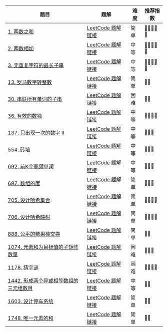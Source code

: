 | 题目                                                                                                         | 题解                                                                                                                                                                      | 难度 | 推荐指数   |
| ------------------------------------------------------------------------------------------------------------ | ------------------------------------------------------------------------------------------------------------------------------------------------------------------------- | ---- | ---------- |
| [1. 两数之和](https://leetcode-cn.com/problems/two-sum/)                                                     | [LeetCode 题解链接](https://leetcode-cn.com/problems/two-sum/solution/po-su-jie-fa-ha-xi-biao-jie-fa-by-ac_oie-yf7o/)                        | 简单 | 🤩🤩🤩🤩🤩 |
| [2. 两数相加](https://leetcode-cn.com/problems/add-two-numbers/)                                             | [LeetCode 题解链接](https://leetcode-cn.com/problems/add-two-numbers/solution/po-su-jie-fa-shao-bing-ji-qiao-by-ac_oie-etln/)                             | 中等 | 🤩🤩🤩🤩🤩 |
| [3. 无重复字符的最长子串 ](https://leetcode-cn.com/problems/longest-substring-without-repeating-characters/) | [LeetCode 题解链接](https://leetcode-cn.com/problems/longest-substring-without-repeating-characters/solution/shua-chuan-lc-shuang-zhi-zhen-ha-xi-biao-q08m/) | 中等 | 🤩🤩🤩🤩🤩 |
| [13. 罗马数字转整数](https://leetcode-cn.com/problems/roman-to-integer/) | [LeetCode 题解链接](https://leetcode-cn.com/problems/roman-to-integer/solution/shua-chuan-lc-ha-xi-biao-by-ac_oier-mooy/) | 简单 | 🤩🤩 |
| [30. 串联所有单词的子串](https://leetcode-cn.com/problems/substring-with-concatenation-of-all-words/) | [LeetCode 题解链接](https://leetcode-cn.com/problems/substring-with-concatenation-of-all-words/solution/shua-chuan-lc-po-su-ha-xi-biao-jie-fa-hu-ml3x/) | 困难 | 🤩🤩 |
| [36. 有效的数独](https://leetcode-cn.com/problems/valid-sudoku/) | [LeetCode 题解链接](https://leetcode-cn.com/problems/valid-sudoku/solution/ha-xi-biao-jie-fa-shu-zu-jie-fa-by-ac_oi-feac/) | 中等 | 🤩🤩🤩🤩 |
| [137. 只出现一次的数字 II](https://leetcode-cn.com/problems/single-number-ii/) | [LeetCode 题解链接](https://leetcode-cn.com/problems/single-number-ii/solution/gong-shui-san-xie-yi-ti-san-jie-ha-xi-bi-fku8/) | 中等 | 🤩🤩🤩 |
| [554. 砖墙](https://leetcode-cn.com/problems/brick-wall/) | [LeetCode 题解链接](https://leetcode-cn.com/problems/brick-wall/solution/gong-shui-san-xie-zheng-nan-ze-fan-shi-y-gsri/) | 中等 | 🤩🤩🤩 |
| [692. 前K个高频单词](https://leetcode-cn.com/problems/top-k-frequent-words/) | [LeetCode 题解链接](https://leetcode-cn.com/problems/top-k-frequent-words/solution/gong-shui-san-xie-xiang-jie-shi-yong-ha-8dxt2/) | 中等 | 🤩🤩🤩 |
| [697. 数组的度](https://leetcode-cn.com/problems/degree-of-an-array/) | [LeetCode 题解链接](https://leetcode-cn.com/problems/degree-of-an-array/solution/shu-zu-ji-shu-ha-xi-biao-ji-shu-jie-fa-y-a0mg/) | 简单 | 🤩🤩🤩 |
| [705. 设计哈希集合](https://leetcode-cn.com/problems/design-hashset/) | [LeetCode 题解链接](https://leetcode-cn.com/problems/design-hashset/solution/yi-ti-san-jie-jian-dan-shu-zu-lian-biao-nj3dg/) | 简单 | 🤩🤩🤩🤩 |
| [706. 设计哈希映射](https://leetcode-cn.com/problems/design-hashmap/) | [LeetCode 题解链接](https://leetcode-cn.com/problems/design-hashmap/solution/yi-ti-shuang-jie-jian-dan-shu-zu-lian-bi-yhiw/) | 简单 | 🤩🤩🤩🤩 |
| [888. 公平的糖果棒交换](https://leetcode-cn.com/problems/fair-candy-swap/) | [LeetCode 题解链接](https://leetcode-cn.com/problems/fair-candy-swap/solution/gong-shui-san-xie-yi-ti-shuang-jie-po-su-uant/) | 简单 | 🤩🤩 |
| [1074. 元素和为目标值的子矩阵数量](https://leetcode-cn.com/problems/number-of-submatrices-that-sum-to-target/) | [LeetCode 题解链接](https://leetcode-cn.com/problems/number-of-submatrices-that-sum-to-target/solution/gong-shui-san-xie-you-hua-mei-ju-de-ji-b-uttw/) | 困难 | 🤩🤩🤩 |
| [1178. 猜字谜](https://leetcode-cn.com/problems/number-of-valid-words-for-each-puzzle/) | [LeetCode 题解链接](https://leetcode-cn.com/problems/number-of-valid-words-for-each-puzzle/solution/xiang-jin-zhu-shi-xiang-jie-po-su-wei-yu-3cr2/) | 困难 | 🤩🤩🤩🤩 |
| [1442. 形成两个异或相等数组的三元组数目](https://leetcode-cn.com/problems/count-triplets-that-can-form-two-arrays-of-equal-xor/) | [LeetCode 题解链接](https://leetcode-cn.com/problems/count-triplets-that-can-form-two-arrays-of-equal-xor/solution/gong-shui-san-xie-xiang-jie-shi-yong-qia-7gzm/) | 中等 | 🤩🤩 |
| [1603. 设计停车系统](https://leetcode-cn.com/problems/design-parking-system/) | [LeetCode 题解链接](https://leetcode-cn.com/problems/design-parking-system/solution/yi-ti-san-jie-jian-dan-bian-liang-ha-xi-0gs72/) | 简单 | 🤩🤩 |
| [1748. 唯一元素的和](https://leetcode-cn.com/problems/sum-of-unique-elements/) | [LeetCode 题解链接](https://leetcode-cn.com/problems/sum-of-unique-elements/solution/mo-ni-ti-po-su-jie-fa-by-ac_oier-ff69/) | 简单 | 🤩🤩 |

